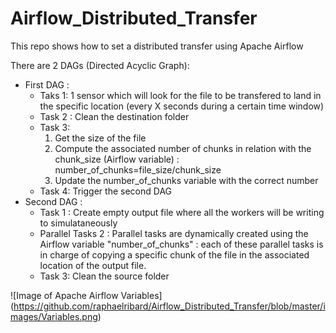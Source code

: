 # Airflow_Distributed_Transfer
This repo shows how to set a distributed transfer using Apache Airflow 

There are 2 DAGs (Directed Acyclic Graph):
* First DAG : 
    * Taks 1: 1 sensor which will look for the file to be transfered to land in the specific location (every X seconds during a certain time window)
    * Task 2 : Clean the destination folder
    * Task 3: 
        1. Get the size of the file
        2. Compute the associated number of chunks in relation with the chunk_size (Airflow variable) : number_of_chunks=file_size/chunk_size
        3. Update the number_of_chunks variable with the correct number
     * Task 4: Trigger the second DAG
* Second DAG : 
    * Task 1 : Create empty output file where all the workers will be writing to simulataneously
    * Parallel Tasks 2 : Parallel tasks are dynamically created using the Airflow variable "number_of_chunks" : each of these parallel tasks is in charge of copying a specific chunk of the file in the associated location of the output file.
    * Task 3:  Clean the source folder
    
![Image of Apache Airflow Variables] (https://github.com/raphaelribard/Airflow_Distributed_Transfer/blob/master/images/Variables.png)    


